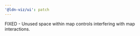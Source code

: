 ```yaml
---
'@ldn-viz/ui': patch
---
```


FIXED - Unused space within map controls interfering with map interactions.
